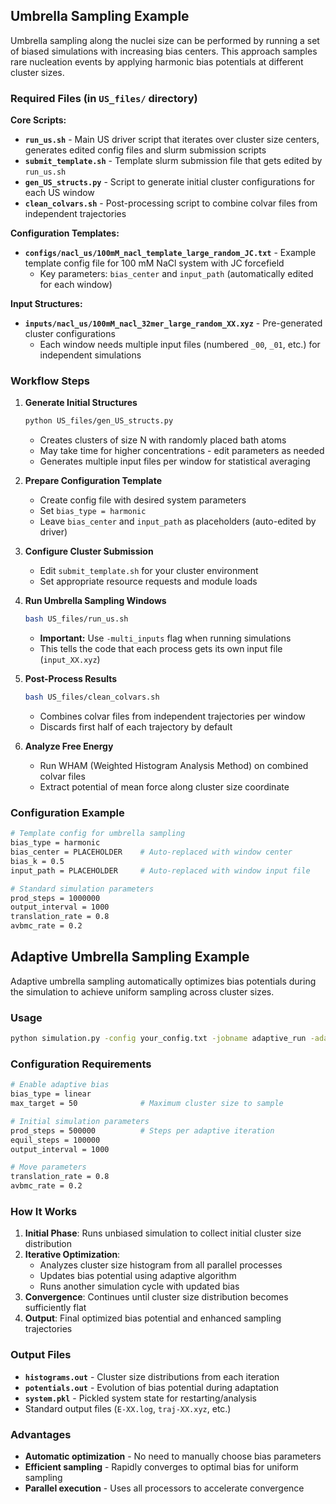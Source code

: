 ## Umbrella Sampling Example

Umbrella sampling along the nuclei size can be performed by running a set of biased simulations with increasing bias centers. This approach samples rare nucleation events by applying harmonic bias potentials at different cluster sizes.

### Required Files (in `US_files/` directory)

**Core Scripts:**
- **`run_us.sh`** - Main US driver script that iterates over cluster size centers, generates edited config files and slurm submission scripts
- **`submit_template.sh`** - Template slurm submission file that gets edited by `run_us.sh`
- **`gen_US_structs.py`** - Script to generate initial cluster configurations for each US window
- **`clean_colvars.sh`** - Post-processing script to combine colvar files from independent trajectories

**Configuration Templates:**
- **`configs/nacl_us/100mM_nacl_template_large_random_JC.txt`** - Example template config file for 100 mM NaCl system with JC forcefield
  - Key parameters: `bias_center` and `input_path` (automatically edited for each window)

**Input Structures:**
- **`inputs/nacl_us/100mM_nacl_32mer_large_random_XX.xyz`** - Pre-generated cluster configurations
  - Each window needs multiple input files (numbered `_00`, `_01`, etc.) for independent simulations

### Workflow Steps

1. **Generate Initial Structures**
   ```bash
   python US_files/gen_US_structs.py
   ```
   - Creates clusters of size N with randomly placed bath atoms
   - May take time for higher concentrations - edit parameters as needed
   - Generates multiple input files per window for statistical averaging

2. **Prepare Configuration Template**
   - Create config file with desired system parameters
   - Set `bias_type = harmonic` 
   - Leave `bias_center` and `input_path` as placeholders (auto-edited by driver)

3. **Configure Cluster Submission**
   - Edit `submit_template.sh` for your cluster environment
   - Set appropriate resource requests and module loads

4. **Run Umbrella Sampling Windows**
   ```bash
   bash US_files/run_us.sh
   ```
   - **Important:** Use `-multi_inputs` flag when running simulations
   - This tells the code that each process gets its own input file (`input_XX.xyz`)

5. **Post-Process Results**
   ```bash
   bash US_files/clean_colvars.sh
   ```
   - Combines colvar files from independent trajectories per window
   - Discards first half of each trajectory by default

6. **Analyze Free Energy**
   - Run WHAM (Weighted Histogram Analysis Method) on combined colvar files
   - Extract potential of mean force along cluster size coordinate

### Configuration Example

```bash
# Template config for umbrella sampling
bias_type = harmonic
bias_center = PLACEHOLDER    # Auto-replaced with window center
bias_k = 0.5
input_path = PLACEHOLDER     # Auto-replaced with window input file

# Standard simulation parameters
prod_steps = 1000000
output_interval = 1000
translation_rate = 0.8
avbmc_rate = 0.2
```

## Adaptive Umbrella Sampling Example

Adaptive umbrella sampling automatically optimizes bias potentials during the simulation to achieve uniform sampling across cluster sizes.

### Usage

```bash
python simulation.py -config your_config.txt -jobname adaptive_run -adapUS
```

### Configuration Requirements

```bash
# Enable adaptive bias
bias_type = linear
max_target = 50              # Maximum cluster size to sample

# Initial simulation parameters  
prod_steps = 500000          # Steps per adaptive iteration
equil_steps = 100000
output_interval = 1000

# Move parameters
translation_rate = 0.8
avbmc_rate = 0.2
```

### How It Works

1. **Initial Phase**: Runs unbiased simulation to collect initial cluster size distribution
2. **Iterative Optimization**: 
   - Analyzes cluster size histogram from all parallel processes
   - Updates bias potential using adaptive algorithm
   - Runs another simulation cycle with updated bias
3. **Convergence**: Continues until cluster size distribution becomes sufficiently flat
4. **Output**: Final optimized bias potential and enhanced sampling trajectories

### Output Files

- **`histograms.out`** - Cluster size distributions from each iteration
- **`potentials.out`** - Evolution of bias potential during adaptation
- **`system.pkl`** - Pickled system state for restarting/analysis
- Standard output files (`E-XX.log`, `traj-XX.xyz`, etc.)

### Advantages

- **Automatic optimization** - No need to manually choose bias parameters
- **Efficient sampling** - Rapidly converges to optimal bias for uniform sampling  
- **Parallel execution** - Uses all processors to accelerate convergence
